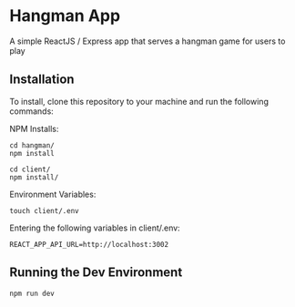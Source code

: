 # Hangman App
A simple ReactJS / Express app that serves a hangman game for users to play

## Installation
To install, clone this repository to your machine and run the following commands:

NPM Installs:
```
cd hangman/
npm install

cd client/
npm install/
```

Environment Variables:
```
touch client/.env
```

Entering the following variables in client/.env:
```
REACT_APP_API_URL=http://localhost:3002
```

## Running the Dev Environment
```
npm run dev
```
